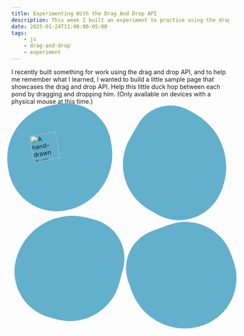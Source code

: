 ```yaml
---
title: Experimenting With the Drag And Drop API
description: This week I built an experiment to practice using the drag and drop web API.
date: 2025-01-24T11:00:00-05:00
tags:
    - js
    - drag-and-drop
    - experiment
---
```

I recently built something for work using the drag and drop API, and to help me remember what I learned, I wanted to build a little sample page that showcases the drag and drop API.
Help this little duck hop between each pond by dragging and dropping him. (Only available on devices with a physical mouse at this time.)

<style>
	.drag-and-drop {
		display: grid;
		grid-template-rows: repeat(2, 1fr);
		grid-template-columns: repeat(2, 1fr);
		aspect-ratio: 1/1;
		gap: 1em;

		& > div {
			background: #63b0cd;

			display: grid;
			align-items: center;
			justify-items: center;
		}

		& > div.darker {
			background: #3e92cc;
		}

		.pond1 {
			border-radius: 66% 55% 70% 60%;
			transform: rotate(-10deg);
			position: relative;
			top: -15px;
			left: -10px;
		}

		.pond2 {
			border-radius: 37% 60% 44% 51%;
			transform: rotate(30deg);
		}

		.pond3 {
			border-radius: 80% 55% 70% 65%;
			transform: rotate(15deg);
			position: relative;
			top: -20px;
			right: -10px;
		}

		.pond4 {
			border-radius: 70% 85% 88% 99%;
			transform: rotate(-20deg);
			position: relative;
			right: -15px;
		}

		.duck {
			width: 50%;
			cursor: grab;
		}

		.duck:active {
			cursor: grabbing;
		}

		.duck.hidden {
			visibility: hidden;
		}
	}
</style>
<div class="drag-and-drop experiment">		
	<div class="pond1">
		<img src="/assets/images/drag-and-drop/duck.png" alt="A hand-drawn duck. He is a handsome young man." class="duck" draggable="true">
	</div>
	<div class="pond2"></div>
	<div class="pond3"></div>
	<div class="pond4"></div>
</div>
<script src="/assets/scripts/drag-and-drop-experiment.js"></script>
